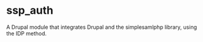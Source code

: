 # ssp_auth
A Drupal module that integrates Drupal and the simplesamlphp library, using the IDP method.
